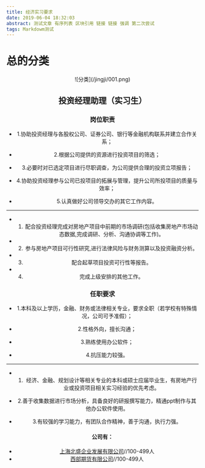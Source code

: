 ```yaml
---
title: 经济实习要求
date: 2019-06-04 18:32:03
abstract: 测试文章 有序列表 区块引用 链接 链接 强调 第二次尝试
tags: Markdowm测试
---
```

# 总的分类
<div align=center>![分类](/jingji/001.png)

## 投资经理助理（实习生）
### 岗位职责
* 1.协助投资经理与各股权公司、证券公司、银行等金融机构联系并建立合作关系；

* 2.根据公司提供的资源进行投资项目的筛选；

* 3.必要时对已选定项目进行尽职调查，为公司提供合理的投资立项报告；

* 4.协助投资经理参与公司已投项目的拓展与管理，提升公司所投项目的质量与效率；

* 5.认真做好公司领导交办的其它工作内容。
---
* 1. 配合投资经理完成对房地产项目中前期的市场调研(包括收集房地产市场动态数据,完成调研、分析、沟通协调等工作)。

* 2. 参与房地产项目可行性研究,进行法律风险与财务测算以及投资融资分析。

* 3. 配合起草项目投资可行性等报告。

* 4. 完成上级安排的其他工作。
### 任职要求
* 1.本科及以上学历，金融、财务或法律相关专业，要求全职（若学校有特殊情况，公司可予准假）；

* 2.性格外向，擅长沟通；

* 3.熟练使用办公软件；

* 4.抗压能力较强。
------
* 1. 经济、金融、规划设计等相关专业的本科或硕士应届毕业生，有房地产行业或投资项目相关实习经验的优先考虑。

* 2.善于收集数据进行市场分析，具备良好的研报撰写能力，精通ppt制作与其他办公软件使用。

* 3.有较强的学习能力，有团队合作精神，善于沟通，执行力强。
#### 公司有：
* [上海北盛企业发展有限公司](https://jobs.zhaopin.com/CC197727610J00252370002.htm)//100-499人
* [西部期货有限公司](https://jobs.zhaopin.com/CC215213810J00248623106.htm)//100-499人

## 
